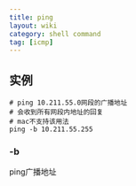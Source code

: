 ```yaml
---
title: ping
layout: wiki
category: shell command
tag: [icmp]
---
```


## 实例

~~~
# ping 10.211.55.0网段的广播地址
# 会收到所有网段内地址的回复
# mac不支持该用法
ping -b 10.211.55.255
~~~


### -b

ping广播地址